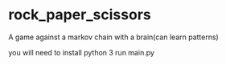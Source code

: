 # rock_paper_scissors 
A game against a markov chain with a brain(can learn patterns)

you will need to install python 3
run main.py
